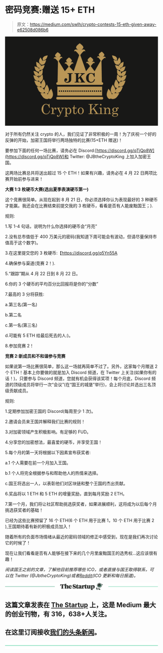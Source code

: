 # 密码竞赛:赠送 15+ ETH

> 原文：<https://medium.com/swlh/crypto-contests-15-eth-given-away-e62508d086b6>

![](img/5b3cdc7d8b36af6d77d013b23b7fcd36.png)

对于所有仍然关注 crypto 的人，我们见证了非常积极的一周！为了庆祝一个好的反弹的开始，加密王国将举行两场独特的比赛(15+ETH 赠送)！

要参加下面的任何一场比赛，请务必在 Discord:[https://discord.gg/qTjQp8W](https://discord.gg/qTjQp8W)和 Twitter: @JBtheCryptoKing 上加入加密王国。

这两场比赛总共将送出超过 15 个 ETH！如果有兴趣，请务必在 4 月 22 日两项比赛开始前参与进来！

**大赛 1:3 枚硬币大赛(选出夏季表演硬币第一)**

这个竞赛很简单。从现在起到 8 月 21 日，你必须选择你认为表现最好的 3 种硬币才能赢。我还会在比赛结束前提交我的 3 枚硬币，看看是否有人能废黜国王；).

规则:

1.写 1-4 句话，说明为什么你选择的硬币会“月亮”

2.没有总市值低于 400 万美元的密码(我知道下周可能会有波动，但请尽量保持市值高于这个数字)。

3.在这里提交您的 3 枚硬币:【https://discord.gg/q5Yn55A 

4.确保参与渠道(竞赛 2！).

5.“跟踪”期从 4 月 22 日到 8 月 22 日。

6.你的 3 个硬币的平均百分比回报将是你的“分数”

7.最高的 3 分将获胜:

a.第三名(第一名)

b.第二名

c.第一名(第三名)

d.可能有 5 ETH 给最后死去的人:)。

8.参加竞赛 2！

**竞赛 2:新成员和不和谐参与竞赛**

如果说第一场比赛很简单，那么这一场就再简单不过了。另外，这家每个月赠送 2 个 ETH！基本上你要做的就是加入 Discord 频道，在 Twitter 上关注(如果你有的话！)，只要参与 Discord 频道，您就有机会获得该奖项！每个月底，Discord 频道的顶级成员将举行一次“会议”(在“国王的城堡”举行)，会上将讨论并选出三名顶级贡献成员。

规则:

1.定期参加加密王国的 Discord(每周至少 1 次)。

2.邀请会员来王国并解释我们比赛的规则！

3.对加密领域产生积极影响。有足够的 FUD。

4.分享您的加密想法，最喜爱的硬币，并享受王国！

5.每个月的第一天将根据以下因素宣布获奖者:

a.1 个人需要在前一个月加入王国。

b.1 个人将完全根据参与和帮助他人的热情来选择。

c.国王将选出一人，以表彰他们对区块链和整个王国的杰出贡献。

6.奖品将以 1 ETH 和 5 ETH 的增量奖励，直到每月奖励 2 ETH。

7.第一个月，我们将让社区帮助挑选获奖者，如果进展顺利，这将成为以后每个月挑选获奖者的基础！

已经为这些比赛预留了 16 个 ETH(6 个 ETH 用于比赛 1，10 个 ETH 用于比赛 2 ),王国期待着有新的积极成员加入！

随着所有的负面市场情绪从最近的密码领域的修正中感受到，现在是我们再次讨论它的时候了！

现在让我们看看是否有人能够在接下来的几个月里废黜国王的选秀权…这应该很有趣！

*阅读国王之前的文章，了解他目前推荐哪些 ICO，或者直接与国王取得联系，可以在 Twitter (@JbtheCryptoKing)或者*[*Reddit*](https://redd.it/81hj5q)*(ICO 更新和每日报道)。*

[![](img/308a8d84fb9b2fab43d66c117fcc4bb4.png)](https://medium.com/swlh)

## 这篇文章发表在 [The Startup](https://medium.com/swlh) 上，这是 Medium 最大的创业刊物，有 316，638+人关注。

## 在这里订阅接收[我们的头条新闻](http://growthsupply.com/the-startup-newsletter/)。

[![](img/b0164736ea17a63403e660de5dedf91a.png)](https://medium.com/swlh)
